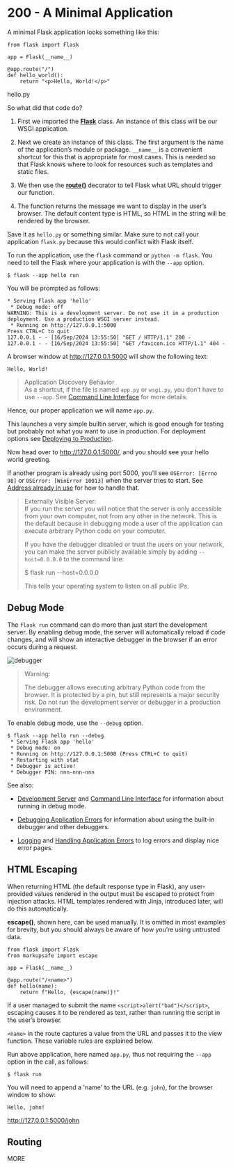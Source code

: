 # 200 - A Minimal Application

A minimal Flask application looks something like this:

```title="hello.py"
from flask import Flask

app = Flask(__name__)

@app.route("/")
def hello_world():
    return "<p>Hello, World!</p>"
```
hello.py

So what did that code do?

1. First we imported the **[Flask](https://flask.palletsprojects.com/en/3.0.x/api/#flask.Flask)** class. An instance of this class will be our WSGI application.

2. Next we create an instance of this class. The first argument is the name of the application’s module or package. ```__name__``` is a convenient shortcut for this that is appropriate for most cases. This is needed so that Flask knows where to look for resources such as templates and static files.

3. We then use the **[route()](https://flask.palletsprojects.com/en/3.0.x/api/#flask.Flask.route)** decorator to tell Flask what URL should trigger our function.

4. The function returns the message we want to display in the user’s browser. The default content type is HTML, so HTML in the string will be rendered by the browser.

Save it as ```hello.py``` or something similar. Make sure to not call your application ```flask.py``` because this would conflict with Flask itself.

To run the application, use the ```flask``` command or ```python -m flask```. You need to tell the Flask where your application is with the ```--app``` option.

```
$ flask --app hello run
```

You will be prompted as follows:

```
* Serving Flask app 'hello'
 * Debug mode: off
WARNING: This is a development server. Do not use it in a production deployment. Use a production WSGI server instead.
 * Running on http://127.0.0.1:5000
Press CTRL+C to quit
127.0.0.1 - - [16/Sep/2024 13:55:50] "GET / HTTP/1.1" 200 -
127.0.0.1 - - [16/Sep/2024 13:55:50] "GET /favicon.ico HTTP/1.1" 404 -
```

A browser window at http://127.0.0.1:5000 will show the following text:

```
Hello, World!
```

> Application Discovery Behavior<br/>
> As a shortcut, if the file is named ```app.py``` or ```wsgi.py```, you don’t have to use ```--app```. See [Command Line Interface](https://flask.palletsprojects.com/en/3.0.x/cli/) for more details.

Hence, our proper application we will name ```app.py```.

This launches a very simple builtin server, which is good enough for testing but probably not what you want to use in production. For deployment options see [Deploying to Production](https://flask.palletsprojects.com/en/3.0.x/deploying/).

Now head over to http://127.0.0.1:5000/, and you should see your hello world greeting.

If another program is already using port 5000, you’ll see ```OSError: [Errno 98]``` or ```OSError: [WinError 10013]``` when the server tries to start. See [Address already in use](https://flask.palletsprojects.com/en/3.0.x/server/#address-already-in-use) for how to handle that.

> Externally Visible Server:<br/>
> If you run the server you will notice that the server is only accessible from your own computer, not from any other in the network. This is the default because in debugging mode a user of the application can execute arbitrary Python code on your computer.
>
> If you have the debugger disabled or trust the users on your network, you can make the server publicly available simply by adding ```--host=0.0.0.0``` to the command line:
>
> $ flask run --host=0.0.0.0
>
> This tells your operating system to listen on all public IPs.

## Debug Mode

The ```flask run``` command can do more than just start the development server. By enabling debug mode, the server will automatically reload if code changes, and will show an interactive debugger in the browser if an error occurs during a request.

![debugger](https://github.com/user-attachments/assets/3ea0f718-231d-42b3-b2e0-61f1307cb7d7)

> Warning:
>
> The debugger allows executing arbitrary Python code from the browser. It is protected by a pin, but still represents a major security risk. Do not run the development server or debugger in a production environment.

To enable debug mode, use the ```--debug``` option.

```
$ flask --app hello run --debug
 * Serving Flask app 'hello'
 * Debug mode: on
 * Running on http://127.0.0.1:5000 (Press CTRL+C to quit)
 * Restarting with stat
 * Debugger is active!
 * Debugger PIN: nnn-nnn-nnn
```

See also:

- [Development Server](https://flask.palletsprojects.com/en/3.0.x/server/) and [Command Line Interface](https://flask.palletsprojects.com/en/3.0.x/cli/) for information about running in debug mode.

- [Debugging Application Errors](https://flask.palletsprojects.com/en/3.0.x/debugging/) for information about using the built-in debugger and other debuggers.

- [Logging](https://flask.palletsprojects.com/en/3.0.x/logging/) and [Handling Application Errors](https://flask.palletsprojects.com/en/3.0.x/errorhandling/) to log errors and display nice error pages.

## HTML Escaping

When returning HTML (the default response type in Flask), any user-provided values rendered in the output must be escaped to protect from injection attacks. HTML templates rendered with Jinja, introduced later, will do this automatically.

**escape()**, shown here, can be used manually. It is omitted in most examples for brevity, but you should always be aware of how you’re using untrusted data.

```
from flask import Flask
from markupsafe import escape

app = Flask(__name__)

@app.route("/<name>")
def hello(name):
    return f"Hello, {escape(name)}!"
```

If a user managed to submit the name ```<script>alert("bad")</script>```, escaping causes it to be rendered as text, rather than running the script in the user’s browser.

```<name>``` in the route captures a value from the URL and passes it to the view function. These variable rules are explained below.

Run above application, here named ```app.py```, thus not requiring the ```--app``` option in the call, as follows:

```
$ flask run
```

You will need to append a 'name' to the URL (e.g. ```john```), for the browser window to show:

```
Hello, john!
```
http://127.0.0.1:5000/john

## Routing

MORE